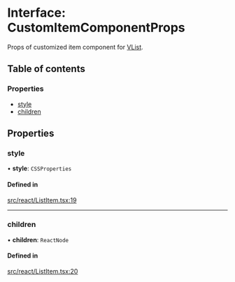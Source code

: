 # Interface: CustomItemComponentProps

Props of customized item component for [VList](../API.md#vlist).

## Table of contents

### Properties

- [style](CustomItemComponentProps.md#style)
- [children](CustomItemComponentProps.md#children)

## Properties

### style

• **style**: `CSSProperties`

#### Defined in

[src/react/ListItem.tsx:19](https://github.com/inokawa/virtua/blob/321db41/src/react/ListItem.tsx#L19)

___

### children

• **children**: `ReactNode`

#### Defined in

[src/react/ListItem.tsx:20](https://github.com/inokawa/virtua/blob/321db41/src/react/ListItem.tsx#L20)
